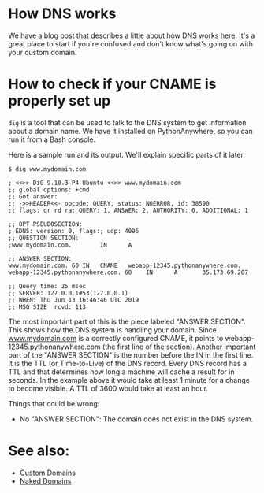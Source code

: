 <!--
.. title: DNS Propagation
.. slug: DNSPropagation
.. date: 2019-06-13 17:43:00 UTC+01:00
.. tags:
.. category:
.. link:
.. description:
.. type: text
-->

# How DNS works

We have a blog post that describes a little about how DNS works
[here](https://blog.pythonanywhere.com/175/). It's a great place to start if
you're confused and don't know what's going on with your custom domain.

# How to check if your CNAME is properly set up

`dig` is a tool that can be used to talk to the DNS system to get information
about a domain name. We have it installed on PythonAnywhere, so you can run it
from a Bash console.

Here is a sample run and its output. We'll explain specific parts of it later.

    $ dig www.mydomain.com

    ; <<>> DiG 9.10.3-P4-Ubuntu <<>> www.mydomain.com
    ;; global options: +cmd
    ;; Got answer:
    ;; ->>HEADER<<- opcode: QUERY, status: NOERROR, id: 38590
    ;; flags: qr rd ra; QUERY: 1, ANSWER: 2, AUTHORITY: 0, ADDITIONAL: 1

    ;; OPT PSEUDOSECTION:
    ; EDNS: version: 0, flags:; udp: 4096
    ;; QUESTION SECTION:
    ;www.mydomain.com.        IN      A

    ;; ANSWER SECTION:
    www.mydomain.com. 60 IN   CNAME   webapp-12345.pythonanywhere.com.
    webapp-12345.pythonanywhere.com. 60    IN      A       35.173.69.207

    ;; Query time: 25 msec
    ;; SERVER: 127.0.0.1#53(127.0.0.1)
    ;; WHEN: Thu Jun 13 16:46:46 UTC 2019
    ;; MSG SIZE  rcvd: 113
    
    
The most important part of this is the piece labeled "ANSWER SECTION". This
shows how the DNS system is handling your domain. Since www.mydomain.com is a
correctly configured CNAME, it points to webapp-12345.pythonanywhere.com (the
first line of the section). Another important part of the "ANSWER SECTION" is
the number before the IN in the first line. It is the TTL (or Time-to-Live) of
the DNS record. Every DNS record has a TTL and that determines how long a
machine will cache a result for in seconds. In the example above it would
take at least 1 minute for a change to become visible. A TTL of 3600 would take
at least an hour.

Things that could be wrong:
* No "ANSWER SECTION": The domain does not exist in the DNS system.

# See also:

* [Custom Domains](/pages/CustomDomains/)
* [Naked Domains](/pages/NakedDomains/)
